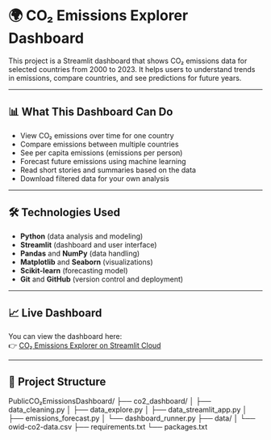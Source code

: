 # 🌍 CO₂ Emissions Explorer Dashboard

This project is a Streamlit dashboard that shows CO₂ emissions data for selected countries from 2000 to 2023. It helps users to understand trends in emissions, compare countries, and see predictions for future years.

---

## 📊 What This Dashboard Can Do

- View CO₂ emissions over time for one country
- Compare emissions between multiple countries
- See per capita emissions (emissions per person)
- Forecast future emissions using machine learning
- Read short stories and summaries based on the data
- Download filtered data for your own analysis

---

## 🛠️ Technologies Used

- **Python** (data analysis and modeling)
- **Streamlit** (dashboard and user interface)
- **Pandas** and **NumPy** (data handling)
- **Matplotlib** and **Seaborn** (visualizations)
- **Scikit-learn** (forecasting model)
- **Git** and **GitHub** (version control and deployment)

---

## 📈 Live Dashboard

You can view the dashboard here:  
👉 [CO₂ Emissions Explorer on Streamlit Cloud](https://data-knowledgeapp-co2emissiondashboard.streamlit.app/)

---

## 📂 Project Structure

PublicCO₂EmissionsDashboard/
├── co2_dashboard/
│   ├── data_cleaning.py
│   ├── data_explore.py
│   ├── data_streamlit_app.py
│   ├── emissions_forecast.py
│   └── dashboard_runner.py
├── data/
│   └── owid-co2-data.csv
├── requirements.txt
└── packages.txt
